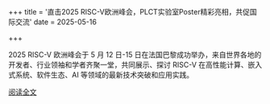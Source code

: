 +++
title = '直击2025 RISC-V欧洲峰会，PLCT实验室Poster精彩亮相，共促国际交流'
date = 2025-05-16

+++

2025 RISC-V 欧洲峰会于 5 月 12 日-15 日在法国巴黎成功举办，来自世界各地的开发者、行业领袖和学者齐聚一堂，共同展示、探讨 RISC-V 在高性能计算、嵌入式系统、软件生态、AI 等领域的最新技术突破和应用实践。

[阅读全文](https://mp.weixin.qq.com/s/hUnChz2EH5qzvVxTRHw-HQ)

